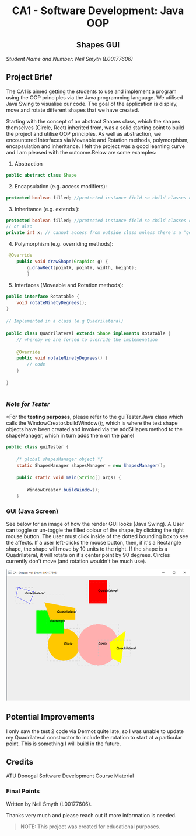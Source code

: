 <h1 align="center">CA1 - Software Development: Java OOP </h1>

<h2 align="center">Shapes GUI </h2>

*Student Name and Number: Neil Smyth (L00177606)*

## **Project Brief**

The CA1 is aimed getting the students to use and implement a program 
using the OOP principles via the Java programming language. We utilised Java Swing
to visualise our code. The goal of the application is display, move and rotate different shapes that we have created.

Starting with the concept of an abstract Shapes class, which the shapes themselves (Circle, Rect) inherited from, was
a solid starting point to build the project and utilise OOP principles. As well as abstraction, we encountered Interfaces via Moveable and Rotation methods,
polymorphism, encapsulation and inheritance. I felt the project was a good learning curve and I am pleased with the outcome.Below are some examples:
1. Abstraction
```java
public abstract class Shape
```
2. Encapsulation (e.g. access modifiers):
```java
protected boolean filled; //protected instance field so child classes can access
```
3. Inheritance (e.g. extends ):
```java
protected boolean filled; //protected instance field so child classes can acces
// or also
private int x; // cannot access from outside class unless there's a 'getter' for example
```
4. Polymorphism (e.g. overriding methods):
```java
 @Override
    public void drawShape(Graphics g) {
        g.drawRect(pointX, pointY, width, height);
        }
```
5. Interfaces (Moveable and Rotation methods):
```java
public interface Rotatable {
    void rotateNinetyDegrees();
}

// Implemented in a class (e.g Quadrilateral)

public class Quadrilateral extends Shape implements Rotatable {
    // whereby we are forced to override the implemenation

    @Override
    public void rotateNinetyDegrees() {
        // code 
    }
    
}



```
### *Note for  Tester*

*For the **testing purposes**, please refer to the guiTester.Java class which calls the WindowCreator.buildWindow();, which is where 
the test shape objects have been created and invoked via the addSHapes method to the shapeManager, which in turn adds them on the panel 
```java
public class guiTester {

    /* global shapesManager object */
    static ShapesManager shapesManager = new ShapesManager();

    public static void main(String[] args) {

        WindowCreator.buildWindow();
    }
```


### GUI (Java Screen)

See below for an image of how the render GUI looks (Java Swing). A User can toggle or un-toggle the filled colour of the shape, 
by clicking the right mouse button. The user must click inside of the dotted bounding box to see the affects. If a user left-clicks the mouse
button, then, if it's a Rectangle shape, the shape will move by 10 units to the right. If the shape is a Quadrilateral, it will rotate on 
it's center point by 90 degrees. Circles currently don't move (and rotation wouldn't be much use).


![img.png](img.png)


## Potential Improvements

I only saw the test 2 code via Dermot quite late, so I was unable to update my Quadrilateral constructor to include the rotation to start 
at a particular point. This is something I will build in the future.

## Credits
ATU Donegal Software Development Course Material 

### Final Points

Written by Neil Smyth (L00177606). 

Thanks very much and please reach out if more information is needed.

> NOTE: This project was created for educational purposes.